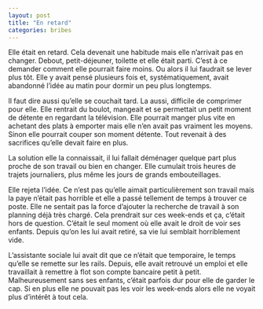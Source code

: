 ```yaml
---
layout: post
title: "En retard"
categories: bribes
---
```


Elle était en retard. Cela devenait une habitude mais elle n’arrivait pas en changer. Debout, petit-déjeuner, toilette et elle était parti. C’est à ce demander comment elle pourrait faire moins. Ou alors il lui faudrait se lever plus tôt. Elle y avait pensé plusieurs fois et, systématiquement, avait abandonné l’idée au matin pour dormir un peu plus longtemps.

Il faut dire aussi qu’elle se couchait tard. La aussi, difficile de comprimer pour elle. Elle rentrait du boulot, mangeait et se permettait un petit moment de détente en regardant la télévision. Elle pourrait manger plus vite en achetant des plats à emporter mais elle n’en avait pas vraiment les moyens. Sinon elle pourrait couper son moment détente. Tout revenait à des sacrifices qu’elle devait faire en plus.

La solution elle la connaissait, il lui fallait déménager quelque part plus proche de son travail ou bien en changer. Elle cumulait trois heures de trajets journaliers, plus même les jours de grands embouteillages.

Elle rejeta l’idée. Ce n’est pas qu’elle aimait particulièrement son travail mais la paye n’était pas horrible et elle a passé tellement de temps à trouver ce poste. Elle ne sentait pas la force d’ajouter la recherche de travail à son planning déjà très chargé. Cela prendrait sur ces week-ends et ça, c’était hors de question. C’était le seul moment où elle avait le droit de voir ses enfants. Depuis qu’on les lui avait retiré, sa vie lui semblait horriblement vide.

L’assistante sociale lui avait dit que ce n’était que temporaire, le temps qu’elle se remette sur les rails. Depuis, elle avait retrouvé un emploi et elle travaillait à remettre à flot son compte bancaire petit à petit. Malheureusement sans ses enfants, c’était parfois dur pour elle de garder le cap. Si en plus elle ne pouvait pas les voir les week-ends alors elle ne voyait plus d’intérêt à tout cela.